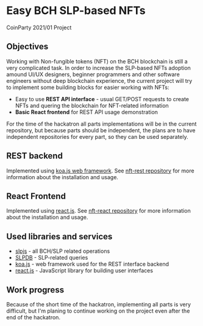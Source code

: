 # Easy BCH SLP-based NFTs

CoinParty 2021/01 Project

## Objectives

Working with Non-fungible tokens (NFT) on the BCH blockchain is still a very complicated task. In order to increase the SLP-based NFTs adoption amound UI/UX designers, beginner programmers and other software engineers without deep blockchain experience, the current project will try to implement some building blocks for easier working with NFTs:

* Easy to use **REST API interface** - usual GET/POST requests to create NFTs and quering the blockchain for NFT-related information
* **Basic React frontend** for REST API usage demonstration

For the time of the hackatron all parts implementations will be in the current repository,
but because parts should be independent, the plans are to have independent repositories for every part, so they can be used separately.

## REST backend

Implemented using [koa.js web framework](https://koajs.com/). See [nft-rest repository](./nft-rest/) for more information about the installation and usage.

## React Frontend

Implemented using [react.js](https://reactjs.org/). See [nft-react repository](./nft-react/) for more information about the installation and usage.

## Used libraries and services

* [slpjs](https://github.com/simpleledger/slpjs) - all BCH/SLP related operations
* [SLPDB](https://slpdb.fountainhead.cash/explorer) - SLP-related queries
* [koa.js](https://koajs.com/) - web framework used for the REST interface backend
* [react.js](https://reactjs.org/) - JavaScript library for building user interfaces

## Work progress

Because of the short time of the hackatron, implementing all parts is very difficult, but I'm planing to continue working on the project even after the end of the hackatron.
